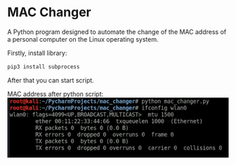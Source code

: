 # MAC Changer
A Python program designed to automate the change of the MAC address of a personal computer on the Linux operating system.

Firstly, install library:
```sh
pip3 install subprocess
```
After that you can start script.

MAC address after python script: <br/><img src='изображение_2021-08-28_141305.png'>
